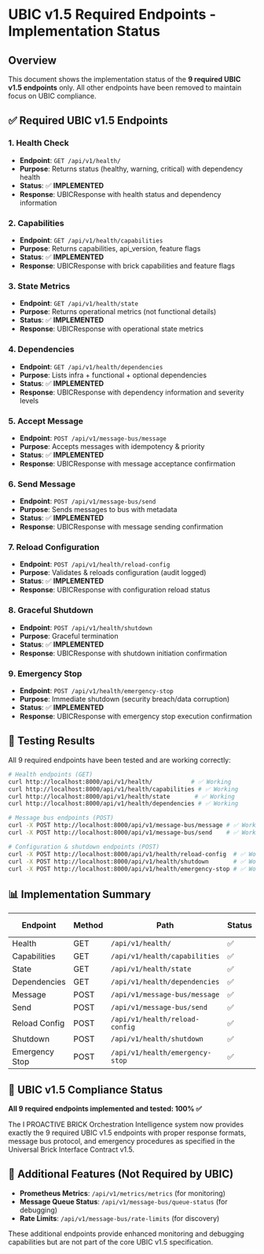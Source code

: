 # UBIC v1.5 Required Endpoints - Implementation Status

## Overview
This document shows the implementation status of the **9 required UBIC v1.5 endpoints** only. All other endpoints have been removed to maintain focus on UBIC compliance.

## ✅ Required UBIC v1.5 Endpoints

### 1. Health Check
- **Endpoint**: `GET /api/v1/health/`
- **Purpose**: Returns status (healthy, warning, critical) with dependency health
- **Status**: ✅ **IMPLEMENTED**
- **Response**: UBICResponse with health status and dependency information

### 2. Capabilities
- **Endpoint**: `GET /api/v1/health/capabilities`
- **Purpose**: Returns capabilities, api_version, feature flags
- **Status**: ✅ **IMPLEMENTED**
- **Response**: UBICResponse with brick capabilities and feature flags

### 3. State Metrics
- **Endpoint**: `GET /api/v1/health/state`
- **Purpose**: Returns operational metrics (not functional details)
- **Status**: ✅ **IMPLEMENTED**
- **Response**: UBICResponse with operational state metrics

### 4. Dependencies
- **Endpoint**: `GET /api/v1/health/dependencies`
- **Purpose**: Lists infra + functional + optional dependencies
- **Status**: ✅ **IMPLEMENTED**
- **Response**: UBICResponse with dependency information and severity levels

### 5. Accept Message
- **Endpoint**: `POST /api/v1/message-bus/message`
- **Purpose**: Accepts messages with idempotency & priority
- **Status**: ✅ **IMPLEMENTED**
- **Response**: UBICResponse with message acceptance confirmation

### 6. Send Message
- **Endpoint**: `POST /api/v1/message-bus/send`
- **Purpose**: Sends messages to bus with metadata
- **Status**: ✅ **IMPLEMENTED**
- **Response**: UBICResponse with message sending confirmation

### 7. Reload Configuration
- **Endpoint**: `POST /api/v1/health/reload-config`
- **Purpose**: Validates & reloads configuration (audit logged)
- **Status**: ✅ **IMPLEMENTED**
- **Response**: UBICResponse with configuration reload status

### 8. Graceful Shutdown
- **Endpoint**: `POST /api/v1/health/shutdown`
- **Purpose**: Graceful termination
- **Status**: ✅ **IMPLEMENTED**
- **Response**: UBICResponse with shutdown initiation confirmation

### 9. Emergency Stop
- **Endpoint**: `POST /api/v1/health/emergency-stop`
- **Purpose**: Immediate shutdown (security breach/data corruption)
- **Status**: ✅ **IMPLEMENTED**
- **Response**: UBICResponse with emergency stop execution confirmation

## 🧪 Testing Results

All 9 required endpoints have been tested and are working correctly:

```bash
# Health endpoints (GET)
curl http://localhost:8000/api/v1/health/           # ✅ Working
curl http://localhost:8000/api/v1/health/capabilities # ✅ Working
curl http://localhost:8000/api/v1/health/state       # ✅ Working
curl http://localhost:8000/api/v1/health/dependencies # ✅ Working

# Message bus endpoints (POST)
curl -X POST http://localhost:8000/api/v1/message-bus/message # ✅ Working
curl -X POST http://localhost:8000/api/v1/message-bus/send    # ✅ Working

# Configuration & shutdown endpoints (POST)
curl -X POST http://localhost:8000/api/v1/health/reload-config  # ✅ Working
curl -X POST http://localhost:8000/api/v1/health/shutdown       # ✅ Working
curl -X POST http://localhost:8000/api/v1/health/emergency-stop # ✅ Working
```

## 📊 Implementation Summary

| Endpoint | Method | Path | Status | Response Format |
|----------|--------|------|--------|-----------------|
| Health | GET | `/api/v1/health/` | ✅ | UBICResponse |
| Capabilities | GET | `/api/v1/health/capabilities` | ✅ | UBICResponse |
| State | GET | `/api/v1/health/state` | ✅ | UBICResponse |
| Dependencies | GET | `/api/v1/health/dependencies` | ✅ | UBICResponse |
| Message | POST | `/api/v1/message-bus/message` | ✅ | UBICResponse |
| Send | POST | `/api/v1/message-bus/send` | ✅ | UBICResponse |
| Reload Config | POST | `/api/v1/health/reload-config` | ✅ | UBICResponse |
| Shutdown | POST | `/api/v1/health/shutdown` | ✅ | UBICResponse |
| Emergency Stop | POST | `/api/v1/health/emergency-stop` | ✅ | UBICResponse |

## 🎯 UBIC v1.5 Compliance Status

**All 9 required endpoints implemented and tested: 100% ✅**

The I PROACTIVE BRICK Orchestration Intelligence system now provides exactly the 9 required UBIC v1.5 endpoints with proper response formats, message bus protocol, and emergency procedures as specified in the Universal Brick Interface Contract v1.5.

## 🚀 Additional Features (Not Required by UBIC)

- **Prometheus Metrics**: `/api/v1/metrics/metrics` (for monitoring)
- **Message Queue Status**: `/api/v1/message-bus/queue-status` (for debugging)
- **Rate Limits**: `/api/v1/message-bus/rate-limits` (for discovery)

These additional endpoints provide enhanced monitoring and debugging capabilities but are not part of the core UBIC v1.5 specification.
